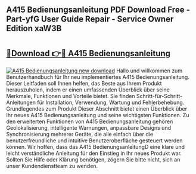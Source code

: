 ## A415 Bedienungsanleitung PDF Download Free - Part-yfG User Guide Repair - Service Owner Edition xaW3B

# <h2><a href="http://df0she.blite.top/?on=A415+Bedienungsanleitung">🔗Download 👉🔴 A415 Bedienungsanleitung</a></h2>

[![A415 Bedienungsanleitung new download](https://i.imgur.com/lujVjoI.png)](http://df0she.blite.top/?on=A415+Bedienungsanleitung)
Hallo und willkommen zum Benutzerhandbuch für Ihr neu implementiertes A415 Bedienungsanleitung. Dieser Leitfaden soll Ihnen helfen, das Beste aus Ihrem Produkt herauszuholen, indem er einen umfassenden Überblick über seine Merkmale, Funktionen und Vorteile bietet. Sie finden Schritt-für-Schritt-Anleitungen für Installation, Verwendung, Wartung und Fehlerbehebung. Grundlegendes zum Produkt Dieser Abschnitt bietet einen Überblick über Ihr neues A415 Bedienungsanleitung und seine wichtigsten Funktionen. Zu den erweiterten Funktionen von A415 Bedienungsanleitung gehören Geolokalisierung, intelligente Warnungen, anpassbare Designs und Synchronisierung mehrerer Geräte, die alle einfach über die benutzerfreundliche und intuitive Benutzeroberfläche gesteuert werden können. Wir hoffen, dass das A415 BedienungsanleitungD eine klare und leicht verständliche Anleitung für den Einstieg in Ihr neues Produkt war. Sollten Sie Hilfe oder Klärung benötigen, zögern Sie bitte nicht, sich an unser Kundendienstteam zu wenden.
